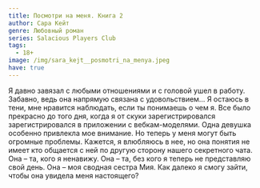 ```yaml
---
title: Посмотри на меня. Книга 2
author: Сара Кейт
genre: Любовный роман
series: Salacious Players Club
tags:
  - 18+
image: /img/sara_kejt__posmotri_na_menya.jpeg
have: true
---
```

Я давно завязал с любыми отношениями и с головой ушел в работу. Забавно, ведь она напрямую связана с удовольствием… Я остаюсь в тени, мне нравится наблюдать, если ты понимаешь о чем я. Все было прекрасно до того дня, когда я от скуки зарегистрировался зарегистрировался в приложении с вебкам-моделями. Одна девушка особенно привлекла мое внимание. Но теперь у меня могут быть огромные проблемы. Кажется, я влюбляюсь в нее, но она понятия не имеет кто общается с ней по другую сторону нашего секретного чата. Она – та, кого я ненавижу. Она – та, без кого я теперь не представляю свой день. Она – моя сводная сестра Мия. Как далеко я смогу зайти, чтобы она увидела меня настоящего?